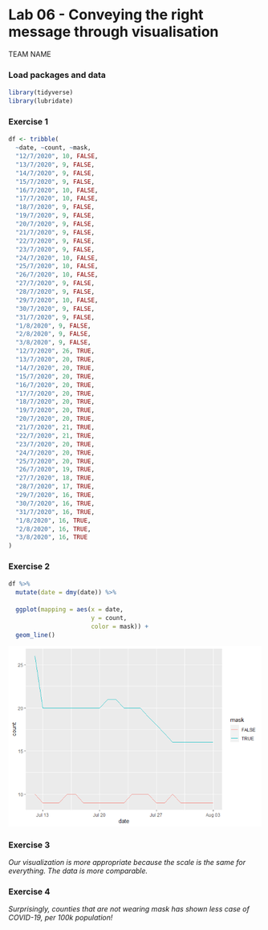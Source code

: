 Lab 06 - Conveying the right message through visualisation
================
TEAM NAME

### Load packages and data

``` r
library(tidyverse) 
library(lubridate)
```

### Exercise 1

``` r
df <- tribble(
  ~date, ~count, ~mask,
  "12/7/2020", 10, FALSE,
  "13/7/2020", 9, FALSE,
  "14/7/2020", 9, FALSE,
  "15/7/2020", 9, FALSE,
  "16/7/2020", 10, FALSE,
  "17/7/2020", 10, FALSE,
  "18/7/2020", 9, FALSE,
  "19/7/2020", 9, FALSE,
  "20/7/2020", 9, FALSE,
  "21/7/2020", 9, FALSE,
  "22/7/2020", 9, FALSE,
  "23/7/2020", 9, FALSE,
  "24/7/2020", 10, FALSE,
  "25/7/2020", 10, FALSE,
  "26/7/2020", 10, FALSE,
  "27/7/2020", 9, FALSE,
  "28/7/2020", 9, FALSE,
  "29/7/2020", 10, FALSE,
  "30/7/2020", 9, FALSE,
  "31/7/2020", 9, FALSE,
  "1/8/2020", 9, FALSE,
  "2/8/2020", 9, FALSE,
  "3/8/2020", 9, FALSE,
  "12/7/2020", 26, TRUE,
  "13/7/2020", 20, TRUE,
  "14/7/2020", 20, TRUE,
  "15/7/2020", 20, TRUE,
  "16/7/2020", 20, TRUE,
  "17/7/2020", 20, TRUE,
  "18/7/2020", 20, TRUE,
  "19/7/2020", 20, TRUE,
  "20/7/2020", 20, TRUE,
  "21/7/2020", 21, TRUE,
  "22/7/2020", 21, TRUE,
  "23/7/2020", 20, TRUE,
  "24/7/2020", 20, TRUE,
  "25/7/2020", 20, TRUE,
  "26/7/2020", 19, TRUE,
  "27/7/2020", 18, TRUE,
  "28/7/2020", 17, TRUE,
  "29/7/2020", 16, TRUE,
  "30/7/2020", 16, TRUE,
  "31/7/2020", 16, TRUE,
  "1/8/2020", 16, TRUE,
  "2/8/2020", 16, TRUE,
  "3/8/2020", 16, TRUE
)
```

### Exercise 2

``` r
df %>%
  mutate(date = dmy(date)) %>%

  ggplot(mapping = aes(x = date,
                       y = count,
                       color = mask)) +
  geom_line()
```

![](lab-06_files/figure-gfm/better-viz-1.png)<!-- -->

### Exercise 3

*Our visualization is more appropriate because the scale is the same for
everything. The data is more comparable.*

### Exercise 4

*Surprisingly, counties that are not wearing mask has shown less case of
COVID-19, per 100k population!*
